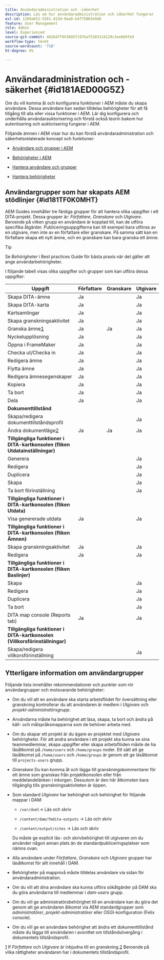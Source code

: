 ```yaml
---
title: Användaradministration och -säkerhet
description: Läs om hur användaradministration och säkerhet fungerar
exl-id: 1269a652-5261-413d-9ea0-b4f75003e9d8
feature: User Management
role: Admin
level: Experienced
source-git-commit: 462647f953895f1976af5383124129c3ee869fe9
workflow-type: tm+mt
source-wordcount: '718'
ht-degree: 0%

---
```


# Användaradministration och -säkerhet {#id181AED00G5Z}

Om du vill komma åt och konfigurera funktioner i AEM måste du skapa användare. Dessa användare kan sedan tilldelas behörigheter för att få tillgång till alla eller vissa funktioner i AEM. Lär dig konfigurera och underhålla användarauktorisering och förstå också teorin bakom hur autentisering och auktorisering fungerar i AEM.

Följande ämnen i AEM visar hur du kan förstå användaradministration och säkerhetsrelaterade koncept och funktioner:

- [Användare och grupper i AEM](https://helpx.adobe.com/experience-manager/6-5/sites/administering/using/security.html#UsersandGroupsinAEM)

- [Behörigheter i AEM](https://helpx.adobe.com/experience-manager/6-5/sites/administering/using/security.html#PermissionsinAEM)

- [Hantera användare och grupper](https://helpx.adobe.com/experience-manager/6-5/sites/administering/using/security.html#ManagingUsersandGroups)

- [Hantera behörigheter](https://helpx.adobe.com/experience-manager/6-5/sites/administering/using/security.html#ManagingPermissions)


## Användargrupper som har skapats AEM stödlinjer {#id181TF0K0MHT}

AEM Guides innehåller tre färdiga grupper för att hantera olika uppgifter i ett DITA-projekt. Dessa grupper är: *Författare*, *Granskare* och *Utgivare*. Beroende på vilken grupp en användare är kopplad till, kan de utföra specifika åtgärder. Publiceringsuppgifterna kan till exempel bara utföras av en utgivare, men inte av en författare eller granskare. På samma sätt kan en författare skapa ett nytt ämne, och en granskare kan bara granska ett ämne.

>[!TIP]
>
> Se *Behörigheter* i Best practices Guide för bästa praxis när det gäller att ange användarbehörigheter.

I följande tabell visas olika uppgifter och grupper som kan utföra dessa uppgifter:

| Uppgift | Författare | Granskare | Utgivare |
|----|-------|---------|----------|
| Skapa DITA-ämne | Ja |   | Ja |
| Skapa DITA-karta | Ja |   | Ja |
| Kartsamlingar | Ja |   | Ja |
| Skapa granskningsaktivitet | Ja |   | Ja |
| Granska ämne[1](#fntarg_1) | Ja | Ja | Ja |
| Nyckelupplösning | Ja |   | Ja |
| Öppna i FrameMaker | Ja |   | Ja |
| Checka ut/Checka in | Ja |   | Ja |
| Redigera ämne | Ja |   | Ja |
| Flytta ämne | Ja |   | Ja |
| Redigera ämnesegenskaper | Ja |   | Ja |
| Kopiera | Ja |   | Ja |
| Ta bort | Ja |   | Ja |
| Dela | Ja |   | Ja |
| **Dokumenttillstånd** |
| Skapa/redigera dokumenttillståndsprofil |   |   | Ja |
| Ändra dokumentläge[2](#fntarg_2) | Ja | Ja | Ja |
| **Tillgängliga funktioner i DITA-kartkonsolen \(fliken Utdatainställningar\)** |
| Generera |   |   | Ja |
| Redigera |   |   | Ja |
| Duplicera |   |   | Ja |
| Skapa |   |   | Ja |
| Ta bort förinställning |   |   | Ja |
| **Tillgängliga funktioner i DITA-kartkonsolen \(fliken Utdata\)** |
| Visa genererade utdata | Ja |   | Ja |
| **Tillgängliga funktioner i DITA-kartkonsolen \(fliken Ämnen\)** |
| Skapa granskningsaktivitet | Ja |   | Ja |
| Redigera | Ja |   | Ja |
| **Tillgängliga funktioner i DITA-kartkonsolen \(fliken Baslinjer\)** |
| Skapa |   |   | Ja |
| Redigera |   |   | Ja |
| Duplicera |   |   | Ja |
| Ta bort |   |   | Ja |
| DITA map console \(Reports tab\) | Ja |   | Ja |
| **Tillgängliga funktioner i DITA-kartkonsolen \(Villkorsförinställningar\)** |
| Skapa/redigera villkorsförinställning |   |   | Ja |

## Ytterligare information om användargrupper

Följande lista innehåller rekommendationer och punkter som rör användargrupper och motsvarande behörigheter:

- Om du vill att en användare ska starta arbetsflödet för översättning eller granskning kontrollerar du att användaren är medlem i *Utgivare* och *projekt-administratörsgrupp*.

- Användarna måste ha behörighet att läsa, skapa, ta bort och ändra på käll- och målspråksmapparna som de behöver arbeta med.

- Om du skapar ett projekt är du ägare av projektet med *Utgivare* behörigheter. För att andra användare i ett projekt ska kunna se sina teammedlemmar, skapa uppgifter eller skapa arbetsflöden måste de ha läsåtkomst på `/home/users` och `/home/groups` noder. Ett sätt att ge läsåtkomst på `/home/users` och `/home/groups` är genom att ge läsåtkomst till `projects-users` grupp.

- *Granskare* Du kan komma åt och lägga till granskningskommentarer för ett ämne som granskas från projektkonsolen eller från meddelandelänken i inkorgen. Dessutom är den här åtkomsten bara tillgänglig tills granskningsaktiviteten är öppen.

- Som standard *Utgivare* har behörighet och behörighet för följande mappar i DAM:

   - ``/var/dxml``-\> Läs och skriv

   - `/content/dam/fmdita-outputs` -\> Läs och skriv

   - `/content/output/sites` -\> Läs och skriv

  Du måste ge explicit läs- och skrivbehörighet till utgivaren om du använder någon annan plats än de standardpubliceringsplatser som nämns ovan.

- Alla användare under *Författare*, *Granskare* och *Utgivare* grupper har läsåtkomst för allt innehåll i DAM.

- Behörigheter på mappnivå måste tilldelas användare via sidan för användaradministration.

- Om du vill att dina användare ska kunna utföra sökåtgärder på DAM ska du göra användarna till medlemmar i *dam-users* grupp.

- Om du vill ge administratörsbehörighet till en användare kan du göra det genom att ge användaren åtkomst via AEM standardgrupper som *administratörer*, *projekt-administratörer* eller OSGI-konfiguration \(Felix console\).

- Om du vill ge en användare behörighet att ändra ett dokumenttillstånd måste du lägga till användaren i avsnittet om tillståndsövergång i dokumentets tillståndsprofil.

[1](#fnsrc_1) If *Författare* och *Utgivare* är inbjudna till en granskning.[2](#fnsrc_2) Beroende på vilka rättigheter användaren har i dokumentets tillståndsprofil.
